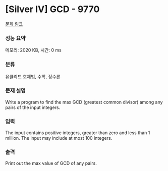 # [Silver IV] GCD - 9770 

[문제 링크](https://www.acmicpc.net/problem/9770) 

### 성능 요약

메모리: 2020 KB, 시간: 0 ms

### 분류

유클리드 호제법, 수학, 정수론

### 문제 설명

<p>Write a program to find the max GCD (greatest common divisor) among any pairs of the input integers.</p>

### 입력 

 <p>The input contains positive integers, greater than zero and less than 1 million. The input may include at most 100 integers.</p>

### 출력 

 <p>Print out the max value of GCD of any pairs.</p>

